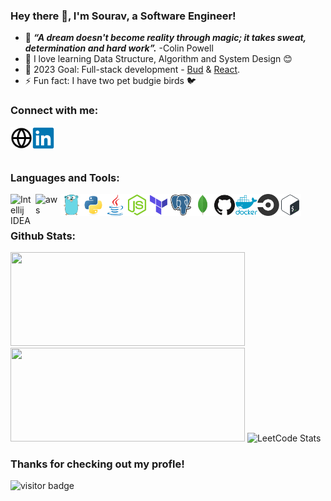### Hey there 👋, I'm Sourav, a Software Engineer!

- 🔭 ***“A dream doesn't become reality through magic; it takes sweat, determination and hard work”.*** -Colin Powell
- 🌱 I love learning Data Structure, Algorithm and System Design 😊
- 🥅 2023 Goal: Full-stack development - [Bud](https://github.com/livebud/bud) & [React](#).
- ⚡ Fun fact: I have two pet budgie birds :bird: 

### Connect with me:

[<img align="left" width="35px" src="img/globe-light.svg">][website]
&nbsp;&nbsp;
[<img align="left" alt="codeSTACKr | LinkedIn" width="35px" src="https://github.com/devicons/devicon/blob/master/icons/linkedin/linkedin-original.svg" />][linkedin]

[website]: https://souravs.netlify.app/
[linkedin]: https://www.linkedin.com/in/souravsker/
<br />

### Languages and Tools:

[<img align="left" alt="Intellij IDEA" width="40px" src="https://img.icons8.com/color/48/000000/intellij-idea.png" />](#)
[<img align="left" alt="aws" width="40px" src="https://github.com/souravskr/souravskr/blob/master/img/aws-icon.svg" />](#)
[<img align="left" alt="Go" width="35px" src="https://github.com/devicons/devicon/blob/v2.15.1/icons/go/go-original.svg" />](#)
[<img align="left" alt="Python" width="35px" src="https://github.com/devicons/devicon/blob/v2.15.1/icons/python/python-original.svg" />](#)
[<img align="left" alt="java" width="35px" src="https://github.com/devicons/devicon/blob/v2.15.1/icons/java/java-original.svg" />](#)
[<img align="left" alt="Nodejs" width="35px" src="https://github.com/devicons/devicon/blob/v2.15.1/icons/nodejs/nodejs-original.svg" />](#)
[<img align="left" alt="Terraform" width="35px" src="https://github.com/devicons/devicon/blob/v2.15.1/icons/terraform/terraform-original.svg" />](#)
[<img align="left" alt="SQL" width="35px" src="https://github.com/devicons/devicon/blob/v2.15.1/icons/postgresql/postgresql-original.svg" />](#)
[<img align="left" alt="MongoDB" width="35px" src="https://github.com/devicons/devicon/blob/v2.15.1/icons/mongodb/mongodb-original.svg" />](#)
[<img align="left" alt="GitHub" width="35px" src="https://github.com/devicons/devicon/blob/v2.15.1/icons/github/github-original.svg" />](#)
[<img align="left" alt="Docker" width="35px" src="https://github.com/devicons/devicon/blob/v2.15.1/icons/docker/docker-plain-wordmark.svg" />](#)
[<img align="left" alt="CircleCI" width="35px" src="https://github.com/devicons/devicon/blob/master/icons/circleci/circleci-plain.svg" />](#)
[<img align="left" alt="Bash" width="35px" src="https://github.com/devicons/devicon/blob/master/icons/bash/bash-original.svg" />](#)

<br />
<br />

### Github Stats:

<p float="left">
  <img src="https://github-readme-stats-souravskr.vercel.app/api/top-langs/?username=souravskr&hide_progress=true&theme=vue" height='150px' width="375" />
  <img src="https://github-readme-stats-souravskr.vercel.app/api?username=souravskr&show_icons=true&theme=vue&count_private=true&custom_title=GitHub-Stats" height='150px' width="375" /> 
  <img alt="LeetCode Stats" src="https://leetcode-stats.vercel.app/api?username=oxenpond&theme=Light" width="375" height='150px'/>
</p>
                                                                                                                 
                                                                                                                 

### Thanks for checking out my profle! 
![visitor badge](https://visitor-badge.glitch.me/badge?page_id=souravskr.328822845)
